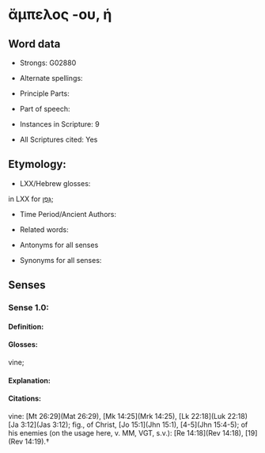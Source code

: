# ἄμπελος -ου, ἡ

<!-- Status: S2=NeedsEdits -->
<!-- Lexica used for edits:   -->

## Word data

* Strongs: G02880

* Alternate spellings:



* Principle Parts: 


* Part of speech: 


* Instances in Scripture: 9

* All Scriptures cited: Yes

## Etymology: 


* LXX/Hebrew glosses: 

in LXX for [גֶּפֶן](//en-uhl/H1612);

* Time Period/Ancient Authors: 


* Related words: 

* Antonyms for all senses

* Synonyms for all senses: 


## Senses 


### Sense  1.0: 

#### Definition: 

#### Glosses: 

vine; 

#### Explanation: 


#### Citations: 

vine: [Mt 26:29](Mat 26:29), [Mk 14:25](Mrk 14:25), [Lk 22:18](Luk 22:18) [Ja 3:12](Jas 3:12); fig., of Christ, [Jo 15:1](Jhn 15:1), [4-5](Jhn 15:4-5); of his enemies (on the usage here, v. MM, VGT, s.v.): [Re 14:18](Rev 14:18), [19](Rev 14:19).†
